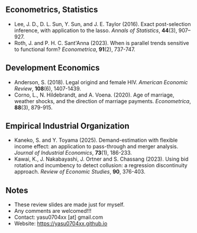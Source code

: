 ## Econometrics, Statistics
- Lee, J. D., D. L. Sun, Y. Sun, and J. E. Taylor (2016). Exact post-selection inference, with application to the lasso. _Annals of Statistics_, **44**(3), 907–927.
- Roth, J. and P. H. C. Sant'Anna (2023). When is parallel trends sensitive to functional form? _Econometrica_, **91**(2), 737-747.

## Development Economics
- Anderson, S. (2018). Legal origind and female HIV. _American Economic Review_, **108**(6), 1407-1439.
- Corno, L., N. Hildebrandt, and A. Voena. (2020). Age of marriage, weather shocks, and the direction of marriage payments. _Econometrica_, **88**(3), 879-915.

## Empirical Industrial Organization
- Kaneko, S. and Y. Toyama (2025). Demand-estimation with flexible income effect: an application to pass-through and merger analysis. _Journal of Industrial Economics_, **73**(1), 186-233.
- Kawai, K., J. Nakabayashi, J. Ortner and S. Chassang (2023). Using bid rotation and incumbency to detect collusion: a regression discontinuity approach. _Review of Economic Studies_, **90**, 376-403.
## Notes 
- These review slides are made just for myself.
- Any comments are welcomed!!!
- Contact: yasu0704xx [at] gmail.com
- Website: https://yasu0704xx.github.io


